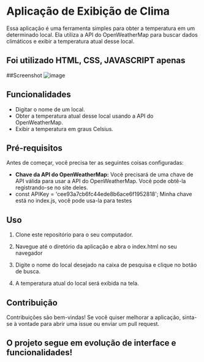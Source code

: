 

# Aplicação de Exibição de Clima

Essa aplicação é uma ferramenta simples para obter a temperatura em um determinado local. Ela utiliza a API do OpenWeatherMap para buscar dados climáticos e exibir a temperatura atual desse local.

## Foi utilizado HTML, CSS, JAVASCRIPT apenas
##Screenshot
![image](https://github.com/lucasEng-software/app-de-clima-do-tempo/assets/59840153/0f86732f-78e6-4cde-8ab4-b96fd27bf919)

## Funcionalidades

- Digitar o nome de um local.
- Obter a temperatura atual desse local usando a API do OpenWeatherMap.
- Exibir a temperatura em graus Celsius.

## Pré-requisitos

Antes de começar, você precisa ter as seguintes coisas configuradas:

- **Chave da API do OpenWeatherMap:** Você precisará de uma chave de API válida para usar a API do OpenWeatherMap. Você pode obtê-la registrando-se no site deles.
- const APIKey = 'cee93a7cb6fc44ede8b6ace6f1952818'; Minha chave está no index.js, você pode usa-la para testes

## Uso

1. Clone este repositório para o seu computador.


2. Navegue até o diretório da aplicação e abra o index.html no seu navegador


3. Digite o nome do local desejado na caixa de pesquisa e clique no botão de busca.

4. A temperatura atual do local será exibida na tela.

## Contribuição

Contribuições são bem-vindas! Se você quiser melhorar a aplicação, sinta-se à vontade para abrir uma issue ou enviar um pull request.

## O projeto segue em evolução de interface e funcionalidades!


